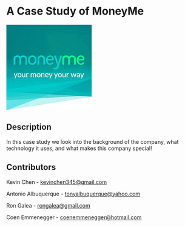 # A Case Study of MoneyMe

![MoneyMe Logo](MoneyMeLogo.jpg)

## Description

In this case study we look into the background of the company, what technology it uses, and what makes this company special!

## Contributors

Kevin Chen - kevinchen345@gmail.com

Antonio Albuquerque - tonyalbuquerque@yahoo.com

Ron Galea - rongalea@gmail.com

Coen Emmenegger - coenemmenegger@hotmail.com

